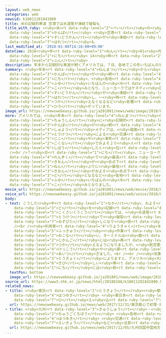 ```yaml
---
layout: web_news
categories: web
newsid: k10011281841000
title: 米の記録的寒波 空港では水道管が凍結で破裂も
title_with_ruby: <ruby>米<rt data-ruby-level="2">べい</rt></ruby>の<ruby>記録的<rt data-ruby-level="4">きろくてき</rt></ruby><ruby>寒波<rt
  data-ruby-level="3">かんぱ</rt></ruby> <ruby>空港<rt data-ruby-level="3">くうこう</rt></ruby>では<ruby>水道管<rt
  data-ruby-level="4">すいどうかん</rt></ruby>が<ruby>凍結<rt data-ruby-level="7">とうけつ</rt></ruby>で<ruby>破裂<rt
  data-ruby-level="7">はれつ</rt></ruby>も
last_modified_at: '2018-01-08T14:16:00+09:00'
datetime: 2018<ruby>年<rt data-ruby-level="1">ねん</rt></ruby>01<ruby>月<rt data-ruby-level="1">がつ</rt></ruby>08<ruby>日<rt
  data-ruby-level="1">にち</rt></ruby> 14<ruby>時<rt data-ruby-level="2">じ</rt></ruby>16<ruby>分<rt
  data-ruby-level="2">ふん</rt></ruby>
description: 年末から記録的な寒波が続くアメリカでは、７日、各地でこの冬いちばんの冷え込みとなり、ニューヨークではケネディ国際空港で水道管が凍結によって破裂し、一時、ターミナルが使えなくなるなど影響が広がっています。
summary: <ruby>年末<rt data-ruby-level="4">ねんまつ</rt></ruby>から<ruby>記録的<rt data-ruby-level="4">きろくてき</rt></ruby>な<ruby>寒波<rt
  data-ruby-level="3">かんぱ</rt></ruby>が<ruby>続<rt data-ruby-level="4">つづ</rt></ruby>くアメリカでは、７<ruby>日<rt
  data-ruby-level="1">にち</rt></ruby>、<ruby>各地<rt data-ruby-level="4">かくち</rt></ruby>でこの<ruby>冬<rt
  data-ruby-level="2">ふゆ</rt></ruby>いちばんの<ruby>冷<rt data-ruby-level="7">ひ</rt></ruby>え<ruby>込<rt
  data-ruby-level="7">こ</rt></ruby>みとなり、ニューヨークではケネディ<ruby>国際空港<rt data-ruby-level="5">こくさいくうこう</rt></ruby>で<ruby>水道管<rt
  data-ruby-level="4">すいどうかん</rt></ruby>が<ruby>凍結<rt data-ruby-level="7">とうけつ</rt></ruby>によって<ruby>破裂<rt
  data-ruby-level="7">はれつ</rt></ruby>し、一<ruby>時<rt data-ruby-level="2">じ</rt></ruby>、ターミナルが<ruby>使<rt
  data-ruby-level="3">つか</rt></ruby>えなくなるなど<ruby>影響<rt data-ruby-level="7">えいきょう</rt></ruby>が<ruby>広<rt
  data-ruby-level="2">ひろ</rt></ruby>がっています。
image_url: https://newswebeasy.github.io/ja201801/news/web/image/2018/01/08/K10011281841_1801081504_1801081507_01_03.jpg
more: アメリカでは、<ruby>年末<rt data-ruby-level="4">ねんまつ</rt></ruby>から<ruby>大西洋岸<rt data-ruby-level="3">たいせいようがん</rt></ruby>を<ruby>中心<rt
  data-ruby-level="2">ちゅうしん</rt></ruby>に<ruby>記録的<rt data-ruby-level="4">きろくてき</rt></ruby>な<ruby>寒波<rt
  data-ruby-level="3">かんぱ</rt></ruby>が<ruby>続<rt data-ruby-level="4">つづ</rt></ruby>いていて、<ruby>主要<rt
  data-ruby-level="4">しゅよう</rt></ruby>メディアは、<ruby>路面<rt data-ruby-level="3">ろめん</rt></ruby>の<ruby>凍結<rt
  data-ruby-level="7">とうけつ</rt></ruby>による<ruby>交通<rt data-ruby-level="2">こうつう</rt></ruby><ruby>事故<rt
  data-ruby-level="5">じこ</rt></ruby>や<ruby>凍死<rt data-ruby-level="7">とうし</rt></ruby>などで<ruby>国内<rt
  data-ruby-level="2">こくない</rt></ruby>でおよそ２０<ruby>人<rt data-ruby-level="1">にん</rt></ruby>が<ruby>死亡<rt
  data-ruby-level="6">しぼう</rt></ruby>したと<ruby>伝<rt data-ruby-level="4">つた</rt></ruby>えています。<br
  /><br />７<ruby>日<rt data-ruby-level="1">にち</rt></ruby>、ニューヨークでは、１３<ruby>日間<rt data-ruby-level="2">にちかん</rt></ruby><ruby>連続<rt
  data-ruby-level="4">れんぞく</rt></ruby>で<ruby>最高<rt data-ruby-level="4">さいこう</rt></ruby><ruby>気温<rt
  data-ruby-level="3">きおん</rt></ruby>が<ruby>氷点下<rt data-ruby-level="3">ひょうてんか</rt></ruby>となったほか、ボストンでは１２２<ruby>年<rt
  data-ruby-level="1">ねん</rt></ruby>ぶりに<ruby>最低<rt data-ruby-level="4">さいてい</rt></ruby><ruby>気温<rt
  data-ruby-level="3">きおん</rt></ruby>がおよそ<ruby>氷点下<rt data-ruby-level="3">ひょうてんか</rt></ruby>１９<ruby>度<rt
  data-ruby-level="3">ど</rt></ruby>となるなど<ruby>各地<rt data-ruby-level="4">かくち</rt></ruby>でこの<ruby>冬<rt
  data-ruby-level="2">ふゆ</rt></ruby>いちばんの<ruby>冷<rt data-ruby-level="7">ひ</rt></ruby>え<ruby>込<rt
  data-ruby-level="7">こ</rt></ruby>みとなりました。
movie_url: https://newswebeasy.github.io/ja201801/news/web/movie/2018/01/08/k10011281841_201801081504_201801081506.mp4
voice_url: https://newswebeasy.github.io/ja201801/news/web/voice/2018/01/08/k10011281841_201801081504_201801081506.mp3
body:
- text: こうした<ruby>中<rt data-ruby-level="1">なか</rt></ruby>、およそ<ruby>氷点下<rt data-ruby-level="3">ひょうてんか</rt></ruby>１６<ruby>度<rt
    data-ruby-level="3">ど</rt></ruby>を<ruby>記録<rt data-ruby-level="4">きろく</rt></ruby>したニューヨークのケネディ<ruby>国際空港<rt
    data-ruby-level="5">こくさいくうこう</rt></ruby>では、<ruby>水道管<rt data-ruby-level="4">すいどうかん</rt></ruby>が<ruby>凍結<rt
    data-ruby-level="7">とうけつ</rt></ruby>で<ruby>破裂<rt data-ruby-level="7">はれつ</rt></ruby>して、６つあるターミナルの１つが<ruby>水浸<rt
    data-ruby-level="7">みずびた</rt></ruby>しになり<ruby>使<rt data-ruby-level="3">つか</rt></ruby>えなくなりました。<br
    /><br /><ruby>利用客<rt data-ruby-level="4">りようきゃく</rt></ruby>を<ruby>避難<rt data-ruby-level="7">ひなん</rt></ruby>させるなどして<ruby>復旧<rt
    data-ruby-level="5">ふっきゅう</rt></ruby><ruby>作業<rt data-ruby-level="3">さぎょう</rt></ruby>を<ruby>行<rt
    data-ruby-level="2">おこな</rt></ruby>い、ターミナルは<ruby>数<rt data-ruby-level="2">すう</rt></ruby><ruby>時間後<rt
    data-ruby-level="2">じかんご</rt></ruby>には<ruby>再<rt data-ruby-level="5">ふたた</rt></ruby>び<ruby>使<rt
    data-ruby-level="3">つか</rt></ruby>えるようになりましたが、<ruby>航空便<rt data-ruby-level="4">こうくうびん</rt></ruby>の<ruby>欠航<rt
    data-ruby-level="4">けっこう</rt></ruby>や<ruby>遅<rt data-ruby-level="7">おく</rt></ruby>れが<ruby>相次<rt
    data-ruby-level="3">あいつ</rt></ruby>ぎました。<br /><br /><ruby>気象<rt data-ruby-level="4">きしょう</rt></ruby><ruby>当局<rt
    data-ruby-level="3">とうきょく</rt></ruby>によりますと、アメリカ<ruby>大西洋岸<rt data-ruby-level="3">たいせいようがん</rt></ruby>の<ruby>厳<rt
    data-ruby-level="6">きび</rt></ruby>しい<ruby>寒<rt data-ruby-level="3">さむ</rt></ruby>さは８<ruby>日<rt
    data-ruby-level="1">にち</rt></ruby>には<ruby>和<rt data-ruby-level="7">やわ</rt></ruby>らぐということです。
  textPos: bottom
  image_url: https://newswebeasy.github.io/ja201801/news/web/image/2018/01/08/K10011281841_1801081402_1801081416_01_02.jpg
source_url: https://www3.nhk.or.jp/news/html/20180108/k10011281841000.html
related_news:
- title: <ruby>東京<rt data-ruby-level="2">とうきょう</rt></ruby><ruby>都心<rt data-ruby-level="3">としん</rt></ruby>で<ruby>初雪<rt
    data-ruby-level="4">はつゆき</rt></ruby> <ruby>東日本<rt data-ruby-level="2">ひがしにほん</rt></ruby>で<ruby>冷<rt
    data-ruby-level="7">ひ</rt></ruby>え<ruby>込<rt data-ruby-level="7">こ</rt></ruby>み
  url: https://newswebeasy.github.io/news/web/2017/12/31/東京都心で初雪-東日本で冷え込み
- title: <ruby>九州<rt data-ruby-level="3">きゅうしゅう</rt></ruby>・<ruby>四国<rt data-ruby-level="2">しこく</rt></ruby>・<ruby>中国地方<rt
    data-ruby-level="2">ちゅうごくちほう</rt></ruby> <ruby>各地<rt data-ruby-level="4">かくち</rt></ruby>で<ruby>初雪<rt
    data-ruby-level="4">はつゆき</rt></ruby> <ruby>交通<rt data-ruby-level="2">こうつう</rt></ruby><ruby>影響<rt
    data-ruby-level="7">えいきょう</rt></ruby>など<ruby>注意<rt data-ruby-level="3">ちゅうい</rt></ruby>
  url: https://newswebeasy.github.io/news/web/2017/12/05/九州四国中国地方-各地で初雪-交通影響など注意
...
```


